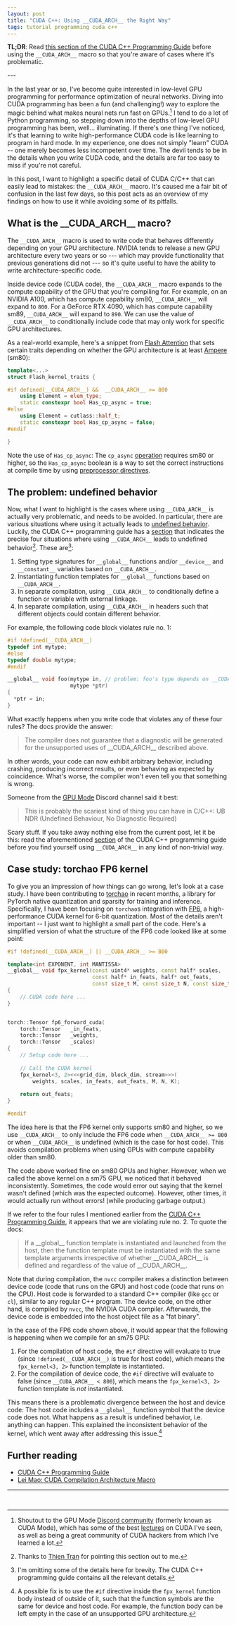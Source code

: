 ```yaml
---
layout: post
title: "CUDA C++: Using __CUDA_ARCH__ the Right Way"
tags: tutorial programming cuda c++
---
```


**TL;DR**: Read [this section of the CUDA C++ Programming Guide](https://docs.nvidia.com/cuda/cuda-c-programming-guide/index.html#cuda-arch) before using the `__CUDA_ARCH__` macro so that you're aware of cases where it's problematic.

---<br>

In the last year or so, I've become quite interested in low-level GPU programming for performance optimization of neural networks. Diving into CUDA programming has been a fun (and challenging!) way to explore the magic behind what makes neural nets run fast on GPUs.[^1] I tend to do a lot of Python programming, so stepping down into the depths of low-level GPU programming has been, well... illuminating. If there's one thing I've noticed, it's that learning to write high-performance CUDA code is like learning to program in hard mode. In my experience, one does not simply "learn" CUDA -- one merely becomes less incompetent over time. The devil tends to be in the details when you write CUDA code, and the details are far too easy to miss if you're not careful.

In this post, I want to highlight a specific detail of CUDA C/C++ that can easily lead to mistakes: the `__CUDA_ARCH__` macro. It's caused me a fair bit of confusion in the last few days, so this post acts as an overview of my findings on how to use it while avoiding some of its pitfalls.

## What is the \_\_CUDA_ARCH\_\_ macro?

The `__CUDA_ARCH__` macro is used to write code that behaves differently depending on your GPU architecture. NVIDIA tends to release a new GPU architecture every two years or so --- which may provide functionality that previous generations did not --- so it's quite useful to have the ability to write architecture-specific code. 

Inside device code (CUDA code), the `__CUDA_ARCH__` macro expands to the compute capability of the GPU that you're compiling for. For example, on an NVIDIA A100, which has compute capability sm80, `__CUDA_ARCH__` will expand to `800`. For a GeForce RTX 4090, which has compute capability sm89, `__CUDA_ARCH__` will expand to `890`. We can use the value of `__CUDA_ARCH__` to conditionally include code that may only work for specific GPU architectures.

As a real-world example, here's a snippet from [Flash Attention](https://github.com/Dao-AILab/flash-attention/blob/478ee666cccbd1b8f63648633003059a8dc6827d/csrc/flash_attn/src/kernel_traits.h#L18) that sets certain traits depending on whether the GPU architecture is at least [Ampere](https://en.wikipedia.org/wiki/Ampere_(microarchitecture)) (sm80):

```cpp
template<...>
struct Flash_kernel_traits {

#if defined(__CUDA_ARCH__) &&  __CUDA_ARCH__ >= 800
    using Element = elem_type;
    static constexpr bool Has_cp_async = true;
#else
    using Element = cutlass::half_t;
    static constexpr bool Has_cp_async = false;
#endif

}
```

Note the use of `Has_cp_async`: The `cp_async` [operation](https://docs.nvidia.com/cuda/parallel-thread-execution/#data-movement-and-conversion-instructions-cp-async) requires sm80 or higher, so the `Has_cp_async` boolean is a way to set the correct instructions at compile time by using [preprocessor directives](https://cplusplus.com/doc/tutorial/preprocessor/).

## The problem: undefined behavior

Now, what I want to highlight is the cases where using `__CUDA_ARCH__` is actually very problematic, and needs to be avoided.
In particular, there are various situations where using it actually leads to [undefined behavior](https://en.wikipedia.org/wiki/Undefined_behavior). Luckily, the CUDA C++ programming guide has a [section](https://docs.nvidia.com/cuda/cuda-c-programming-guide/index.html#cuda-arch) that indicates the precise four situations where using `__CUDA_ARCH__` leads to undefined behavior[^2]. These are[^3]:

1. Setting type signatures for `__global__` functions and/or `__device__` and `__constant__` variables based on `__CUDA_ARCH__`.
2. Instantiating function templates for `__global__` functions based on `__CUDA_ARCH__`.
3. In separate compilation, using `__CUDA_ARCH__` to conditionally define a function or variable with external linkage.
4. In separate compilation, using `__CUDA_ARCH__` in headers such that different objects could contain different behavior.

For example, the following code block violates rule no. 1: 

```cpp
#if !defined(__CUDA_ARCH__)
typedef int mytype;
#else
typedef double mytype;
#endif

__global__ void foo(mytype in, // problem: foo's type depends on __CUDA_ARCH__
                    mytype *ptr)
{
  *ptr = in;
}
```

What exactly happens when you write code that violates any of these four rules? The docs provide the answer:

> The compiler does not guarantee that a diagnostic will be generated for the unsupported uses of \_\_CUDA_ARCH\_\_ described above.

In other words, your code can now exhibit arbitrary behavior, including crashing, producing incorrect results, or even behaving as expected by coincidence. What's worse, the compiler won't even tell you that something is wrong. 

Someone from the [GPU Mode](https://discord.gg/gpumode) Discord channel said it best:

> This is probably the scariest kind of thing you can have in C/C++: UB NDR (Undefined Behaviour, No Diagnostic Required)

Scary stuff. If you take away nothing else from the current post, let it be this: read the aforementioned [section](https://docs.nvidia.com/cuda/cuda-c-programming-guide/index.html#cuda-arch) of the CUDA C++ programming guide before you find yourself using `__CUDA_ARCH__` in any kind of non-trivial way.

## Case study: torchao FP6 kernel

To give you an impression of how things can go wrong, let's look at a case study. I have been contributing to [torchao](https://github.com/pytorch/ao) in recent months, a library for PyTorch native quantization and sparsity for training and inference. Specifically, I have been focusing on `torchao`s integration with [FP6](https://arxiv.org/abs/2401.14112), a high-performance CUDA kernel for 6-bit quantization. Most of the details aren't important -- I just want to highlight a small part of the code. Here's a simplified version of what the structure of the FP6 code looked like at some point:

```cpp
#if !defined(__CUDA_ARCH__) || __CUDA_ARCH__ >= 800

template<int EXPONENT, int MANTISSA>
__global__ void fpx_kernel(const uint4* weights, const half* scales,
                           const half* in_feats, half* out_feats,
                           const size_t M, const size_t N, const size_t K)
{
    // CUDA code here ...
}


torch::Tensor fp6_forward_cuda(
    torch::Tensor   _in_feats,
    torch::Tensor   _weights,
    torch::Tensor   _scales)
{
    // Setup code here ...
    
    // Call the CUDA kernel
    fpx_kernel<3, 2><<<grid_dim, block_dim, stream>>>(
        weights, scales, in_feats, out_feats, M, N, K);
    
    return out_feats;
}

#endif
```

The idea here is that the FP6 kernel only supports sm80 and higher, so we use `__CUDA_ARCH__` to only include the FP6 code when `__CUDA_ARCH__ >= 800` or when `__CUDA_ARCH__` is undefined (which is the case for host code). This avoids compilation problems when using GPUs with compute capability older than sm80.

The code above worked fine on sm80 GPUs and higher. However, when we called the above kernel on a sm75 GPU, we noticed that it behaved inconsistently. Sometimes, the code would error out saying that the kernel wasn't defined (which was the expected outcome). However, other times, it would actually run without errors! (while producing garbage output.)

If we refer to the four rules I mentioned earlier from the [CUDA C++ Programming Guide](https://docs.nvidia.com/cuda/cuda-c-programming-guide/index.html#cuda-arch), it appears that we are violating rule no. 2. To quote the docs:

> If a \_\_global\_\_ function template is instantiated and launched from the host, then the function template must be instantiated with the same template arguments irrespective of whether \_\_CUDA_ARCH\_\_ is defined and regardless of the value of \_\_CUDA_ARCH\_\_.

Note that during compilation, the `nvcc` compiler makes a distinction between device code (code that runs on the GPU) and host code (code that runs on the CPU). Host code is forwarded to a standard C++ compiler (like `gcc` or `cl`), similar to any regular C++ program. The device code, on the other hand, is compiled by `nvcc`, the NVIDIA CUDA compiler. Afterwards, the device code is embedded into the host object file as a "fat binary".

In the case of the FP6 code shown above, it would appear that the following is happening when we compile for an sm75 GPU:

1. For the compilation of host code, the `#if` directive will evaluate to true (since `!defined(__CUDA_ARCH__)` is true for host code), which means the `fpx_kernel<3, 2>` function template is instantiated.
2. For the compilation of device code, the `#if` directive will evaluate to false (since `__CUDA_ARCH__ < 800`), which means the `fpx_kernel<3, 2>` function template is _not_ instantiated.

This means there is a problematic divergence between the host and device code: The host code includes a `__global__` function symbol that the device code does not. What happens as a result is undefined behavior, i.e. anything can happen. This explained the inconsistent behavior of the kernel, which went away after addressing this issue.[^4]


## Further reading

- [CUDA C++ Programming Guide](https://docs.nvidia.com/cuda/cuda-c-programming-guide/index.html#cuda-arch)
- [Lei Mao: CUDA Compilation Architecture Macro](https://leimao.github.io/blog/CUDA-Compilation-Architecture-Macro/)

---
<br>

[^1]: Shoutout to the GPU Mode [Discord community](https://discord.gg/gpumode) (formerly known as CUDA Mode), which has some of the best [lectures](https://www.youtube.com/@CUDAMODE) on CUDA I've seen, as well as being a great community of CUDA hackers from which I've learned a lot.
[^2]: Thanks to [Thien Tran](https://github.com/gau-nernst) for pointing this section out to me.
[^3]: I'm omitting some of the details here for brevity. The CUDA C++ programming guide contains all the relevant details.
[^4]: A possible fix is to use the `#if` directive inside the `fpx_kernel` function body instead of outside of it, such that the function symbols are the same for device and host code. For example, the function body can be left empty in the case of an unsupported GPU architecture.

